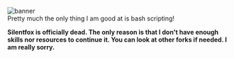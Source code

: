 ![banner](https://raw.githubusercontent.com/hyperio546/hyperio546/main/cover.png) <br>
Pretty much the only thing I am good at is bash scripting!

**Silentfox is officially dead. The only reason is that I don't have enough skills nor resources to continue it. You can look at other forks if needed. I am really sorry.**
